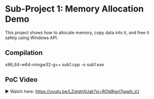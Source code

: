 # Sub-Project 1: Memory Allocation Demo

This project shows how to allocate memory, copy data into it, and free it safely using Windows API.

## Compilation
x86_64-w64-mingw32-g++ sub1.cpp -o sub1.exe 

## PoC Video
▶ Watch here: https://youtu.be/LZotqtnVJak?si=ROId8gvl7qqph_VJ
